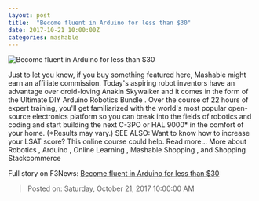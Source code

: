 ```yaml
---
layout: post
title:  "Become fluent in Arduino for less than $30"
date: 2017-10-21 10:00:00Z
categories: mashable
---
```


![Become fluent in Arduino for less than $30](https://i.amz.mshcdn.com/PZsN1WAohsid1FV8OoNnHIt-naM=/1200x630/2017%2F10%2F21%2F37%2F8cded729ba724f8dacb0fac3065410ab.547d6.jpg)

Just to let you know, if you buy something featured here, Mashable might earn an affiliate commission. Today's aspiring robot inventors have an advantage over droid-loving Anakin Skywalker and it comes in the form of the Ultimate DIY Arduino Robotics Bundle . Over the course of 22 hours of expert training, you'll get familiarized with the world's most popular open-source electronics platform so you can break into the fields of robotics and coding and start building the next C-3PO or HAL 9000* in the comfort of your home. (*Results may vary.) SEE ALSO: Want to know how to increase your LSAT score? This online course could help. Read more... More about Robotics , Arduino , Online Learning , Mashable Shopping , and Shopping Stackcommerce


Full story on F3News: [Become fluent in Arduino for less than $30](http://www.f3nws.com/n/VxcfBC)

> Posted on: Saturday, October 21, 2017 10:00:00 AM
